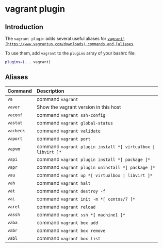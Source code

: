 # vagrant plugin

## Introduction

The `vagrant plugin` adds several useful aliases for
[`vagrant](https://www.vagrantup.com/downloads) commands and [aliases`](#aliases).

To use them, add `vagrant` to the `plugins` array of your bashrc file:

```bash
plugins=(... vagrant)
```

## Aliases

| Command   | Description                                                  |
| :-------- | :----------------------------------------------------------- |
| `va`      | command `vagrant`                                            |
| `vaver`   | Show the vagrant version in this host                        |
| `vaconf`  | command `vagrant ssh-config`                                 |
| `vastat`  | command `vagrant global-status`                              |
| `vacheck` | command `vagrant validate`                                   |
| `vaport`  | command `vagrant port`                                       |
| `vapvm`   | command `vagrant plugin install *[ virtualbox \| libvirt ]*` |
| `vapi`    | command `vagrant plugin install *[ package ]*`               |
| `vapr`    | command `vagrant plugin uninstall *[ package ]*`             |
| `vau`     | command `vagrant up *[ virtualbox \| libvirt ]*`             |
| `vah`     | command `vagrant halt`                                       |
| `vat`     | command `vagrant destroy -f`                                 |
| `vai`     | command `vagrant init -m *[ centos/7 ]*`                     |
| `varel`   | command `vagrant reload`                                     |
| `vassh`   | command `vagrant ssh *[ machine1 ]*`                         |
| `vaba`    | command `vagrant box add`                                    |
| `vabr`    | command `vagrant box remove`                                 |
| `vabl`    | command `vagrant box list`                                   |
